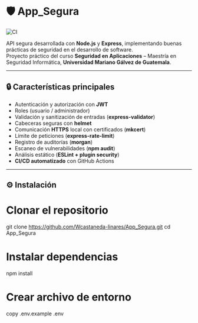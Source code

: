 # 🛡️ App_Segura

![CI](https://github.com/Wcastaneda-linares/App_Segura/actions/workflows/ci.yml/badge.svg)

API segura desarrollada con **Node.js** y **Express**, implementando buenas prácticas de seguridad en el desarrollo de software.  
Proyecto práctico del curso **Seguridad en Aplicaciones** – Maestría en Seguridad Informática, **Universidad Mariano Gálvez de Guatemala**.

---

## 🔒 Características principales
- Autenticación y autorización con **JWT**  
- Roles (usuario / administrador)  
- Validación y sanitización de entradas (**express-validator**)  
- Cabeceras seguras con **helmet**  
- Comunicación **HTTPS** local con certificados (**mkcert**)  
- Límite de peticiones (**express-rate-limit**)  
- Registro de auditorías (**morgan**)  
- Escaneo de vulnerabilidades (**npm audit**)  
- Análisis estático (**ESLint + plugin security**)  
- **CI/CD automatizado** con GitHub Actions  

---

## ⚙️ Instalación

# Clonar el repositorio
git clone https://github.com/Wcastaneda-linares/App_Segura.git
cd App_Segura

# Instalar dependencias
npm install

# Crear archivo de entorno
copy .env.example .env
